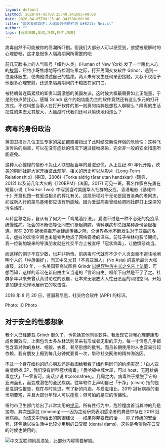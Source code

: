 ```yaml
---
layout: default
Lastmod: 2020-04-05T08:25:40.941695+00:00
date: 2020-04-05T08:25:40.941586+00:00
title: "疫区爱欲自述：大瘟疫时代的约炮 &#8211; Nei.st"
author: ""
tags: [冠状病毒,爱滋,社群,软件,病毒]
---
```


病毒自然不可能被你的高潮所吓倒。但我们大部分人可以感受到，欲望被缓解时的心理舒畅，这才是很多人隔离期间所需要的吧

前几天脸书上的人气账号「纽约人类」(Human of New York) 发了一个暖化人心的[故事](https://www.facebook.com/humansofnewyork/posts/4031627590244644)，纽约小哥焦虑地等待检测结果之际，打开男同交友软件 Grindr，遇到一位退休医生，便向他讲述自己的焦虑。两人未有发生任何亲密接触，大叔不仅给予他很多心理安慰，还送来隔离期间的干粮放在家门口。

被特朗普连篇累牍的卸责叫嚣激怒的美国左派，这时候大概最需要如上正能量，于是纷纷点赞比心。感慨 Grindr 这个约炮功能为主的软件竟然还有这么多元的打开方式。不过料想当事人在打开软件的那一刻真的纯粹是想找人聊聊么？隔离的生活把性的焦虑尤其放大，大瘟疫时代我们还可以愉快地约炮么？

病毒的身份政治
-------

英国卫报对几位卫生专家的[采访](https://www.theguardian.com/world/2020/mar/18/can-i-have-sex-a-guide-to-intimacy-during-the-coronavirus-outbreak)都直接指出了此时结交新性伴侣的危险性：这种飞沫传染的病毒，可以在没有症状的情况下通过接吻感染，完全非一般的安全措施所能避免。

这种人心惶惶的情形不免让人联想起当年的爱滋恐慌。从上世纪 80 年代开始，欧美的男同社群大家开始彼此观望，相关的历史可以从影片《Long-Term Relationship》(美国，2006)《Torka aldrig tårar utan handskar》(瑞典，2012) 以及前几年大火的《120BPM》(法国，2017) 可见一斑。著名作家白先勇在短篇小说《Tea For Two》中写到当时美国华人社群的反应，香港电影《基佬四十》开篇也跟一桩爱滋相关的葬礼有关。这段历程对于无论是回首沧桑的老同志，抑或新入行的菜鸟基佬都应该有所感触，因为爱滋病毒曾经给男同社群打上深深的污名烙印。

斗转星移之际，自从有了何大一「鸡尾酒疗法」，爱滋不过是一种不必死的免疫系统慢性病。社会的不断倡导让同志们挺起胸膛，孰料疾病却总跟某种身份紧密相连。就在 2019 冠状病毒开始肆虐传播之际，全世界各地不断发生对于亚裔的攻击，虚拟的欢愉空间也未能幸免地成了网络霸凌的温床。前阵子柏林电影节期间，我一位新加坡来的导演朋友就在社交平台上被直呼「冠状病毒」，让他愤怒难当。

而这样的例子不在少数，也并非新奇。前病毒时代就有不少个人页面毫不避讳地阐明个人的「种族偏好」，而其中又尤其「不喜亚洲人」(No Asia) 的宣示最为大张旗鼓。2018 年，一名美国亚裔试图将 Grindr [以纵容种族主义之名告上法庭](https://www.nbcnews.com/feature/nbc-out/asian-american-man-threatens-class-action-discrimination-suit-against-grindr-n890946)，可想而知，这样的诉讼在新自由主义当道的「言论自由」框架下自然是不了了之。社群多年以来未曾认真讨论过的议题，让本来无限放大人性丑恶面的网络空间，开始更加肆无忌惮地展示它的攻击性。

2018 年 8 月 20 日，德国慕尼黑，社交约会软件 (APP) 的标识。

Photo: IC Photo

对于安全的性感想象
---------

我个人已经卸载 Grindr 很久了，也包括其他同类软件。我发现它对我心理健康形成负面效应，上面包含太多丛林法则带来有形或者无形的压力，每一寸信息几乎都包含着对你的身材、相貌、衣着，甚至思想的批判。而且长期使用的人也容易引起依赖，我有朋友上瘾到每几分钟就要看一次，堪称社交网络的精神海洛因。

不过一个身在纽约的好心朋友还是截图给我看了纽约男同们的约炮实况：「白人亚裔情侣找 3P，我们没有新型冠状病毒」「曼哈顿中城大屌，可以 host，无冠状病毒症状」「一零皆可，废话少说 #coronafree」。几周之内，病毒终于摆脱了它的亚洲面孔，而变成潜在的全民疾病。往年软件上声明自己「干净」(clean) 指的是爱滋阴性报告，现在与时具进，有了新的内涵。与爱滋相比，2019 冠状病毒的潜伏期要短，并且大部分年轻人可以痊愈；但可怕的是它的传播性。

纽约市卫生部门给出了非常实用的[提示](https://www1.nyc.gov/assets/doh/downloads/pdf/imm/covid-sex-guidance.pdf)，所有性行为中，危险程度首当其冲的乃是接吻，其次是舔肛 (rimming)——因为之前研究表明感染者的粪便中存在 2019 冠状病毒。而该文中所给出的防御建议——如果你非要做的话——除了传统的安全套，还包括以往生活中比较少用到的口交膜 (dental dams)，这些是希望你在口交的时候也使用的。

![中文互联网风高浪急，此部分内容需要解锁。](https://images.weserv.nl/?url=https%3A//cdn.jsdelivr.net/gh/0nd1jyU39XQ/_/img/1/full-desktop%402x.png)

